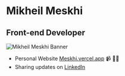 # Mikheil Meskhi
## Front-end Developer

<img src="https://github.com/MMeskhi/MMeskhi/blob/main/Mikheil%20Meskhi%20%E2%80%A2%20Front-End%20Dev.png" alt="Mikheil Meskhi Banner">

- Personal Website <a href="https://www.meskhi.vercelapp">Meskhi.vercel.app</a> 📹 ✍🏾
- Sharing updates on <a href="https://www.linkedin.com/in/mikheilmeskhi/">LinkedIn</a>
